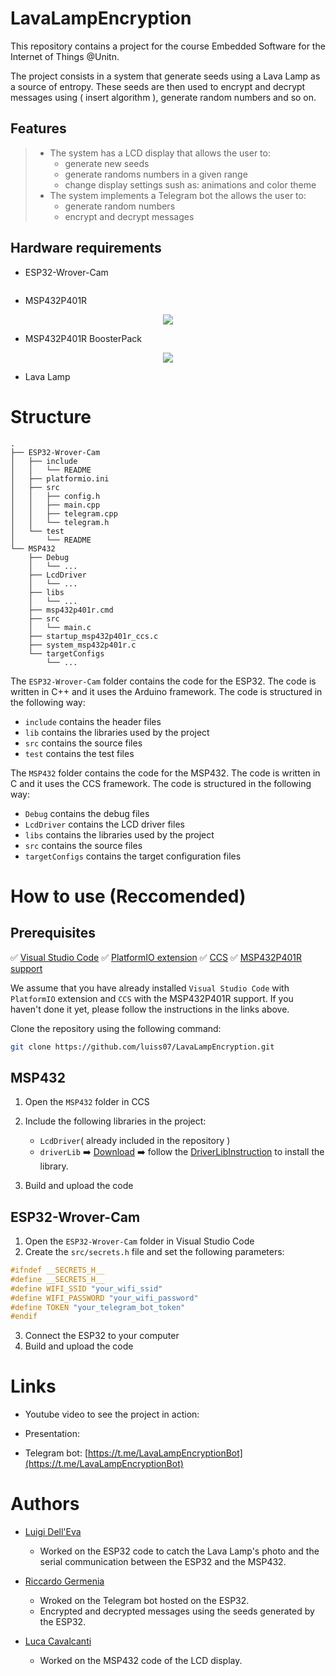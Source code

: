 # LavaLampEncryption

This repository contains a project for the course Embedded Software for the Internet of Things @Unitn.

The project consists in a system that generate seeds using a Lava Lamp as a source of entropy. These seeds are then used to encrypt and decrypt messages using ( insert algorithm ), generate random numbers and so on.

## Features

> - The system has a LCD display that allows the user to:
>   - generate new seeds
>   - generate randoms numbers in a given range
>   - change display settings sush as: animations and color theme  
> - The system implements a Telegram bot the allows the user to:
>   - generate random numbers
>   - encrypt and decrypt messages


## Hardware requirements

- ESP32-Wrover-Cam

<div align="center">
    <img src="">
</div>

- MSP432P401R

<div align="center">
    <img src="msp432.jpg">
</div>

- MSP432P401R BoosterPack

<div align="center">
    <img src="msp432-boosterPack.jpg">
</div>

- Lava Lamp


# Structure

```
.
├── ESP32-Wrover-Cam
│   ├── include
│   │   └── README
│   ├── platformio.ini
│   ├── src
│   │   ├── config.h
│   │   ├── main.cpp
│   │   ├── telegram.cpp
│   │   └── telegram.h
│   └── test
│       └── README
└── MSP432
    ├── Debug
    │   └── ...
    ├── LcdDriver
    │   └── ...
    ├── libs
    │   └── ...
    ├── msp432p401r.cmd
    ├── src
    │   └── main.c
    ├── startup_msp432p401r_ccs.c
    ├── system_msp432p401r.c
    └── targetConfigs
        └── ...
```

The ``` ESP32-Wrover-Cam ``` folder contains the code for the ESP32. The code is written in C++ and it uses the Arduino framework. The code is structured in the following way:

- ``` include ``` contains the header files
- ``` lib ``` contains the libraries used by the project
- ``` src ``` contains the source files
- ``` test ``` contains the test files

The ``` MSP432 ``` folder contains the code for the MSP432. The code is written in C and it uses the CCS framework. The code is structured in the following way:

- ``` Debug ``` contains the debug files
- ``` LcdDriver ``` contains the LCD driver files
- ``` libs ``` contains the libraries used by the project
- ``` src ``` contains the source files
- ``` targetConfigs ``` contains the target configuration files

# How to use (Reccomended)

## Prerequisites

:white_check_mark: [Visual Studio Code](https://code.visualstudio.com/)
:white_check_mark: [PlatformIO extension](https://platformio.org/install/ide?install=vscode)
:white_check_mark: [CCS](http://www.ti.com/tool/CCSTUDIO)
:white_check_mark: [MSP432P401R support]()

We assume that you have already installed ```Visual Studio Code``` with ``` PlatformIO ``` extension and ```CCS``` with the MSP432P401R support. If you haven't done it yet, please follow the instructions in the links above.

Clone the repository using the following command:

```bash
git clone https://github.com/luiss07/LavaLampEncryption.git
```

## MSP432

1. Open the ``` MSP432 ``` folder in CCS
2. Include the following libraries in the project:
    - ``` LcdDriver ```( already included in the repository )
    - ``` driverLib ``` :arrow_right: [Download](https://drive.google.com/file/d/1krZfBNAFiE6yAChQfHZVE-b0wfuDitgV/view) :arrow_right: follow the [DriverLibInstruction](./MSP432/driverLibInstruction.md) to install the library.

3. Build and upload the code

## ESP32-Wrover-Cam

1. Open the ``` ESP32-Wrover-Cam ``` folder in Visual Studio Code
2. Create the ``` src/secrets.h ``` file and set the following parameters:

``` c++
#ifndef __SECRETS_H__
#define __SECRETS_H__
#define WIFI_SSID "your_wifi_ssid"
#define WIFI_PASSWORD "your_wifi_password"
#define TOKEN "your_telegram_bot_token"
#endif
```

3. Connect the ESP32 to your computer
4. Build and upload the code

# Links

- Youtube video to see the project in action: []()

- Presentation: []()

- Telegram bot: [https://t.me/LavaLampEncryptionBot](https://t.me/LavaLampEncryptionBot)

# Authors

- [Luigi Dell'Eva](https://github.com/luiss07/)

    - Worked on the ESP32 code to catch the Lava Lamp's photo and the serial communication between the ESP32 and the MSP432.

- [Riccardo Germenia](https://github.com/Odinmylord)

    - Wroked on the Telegram bot hosted on the ESP32.
    - Encrypted and decrypted messages using the seeds generated by the ESP32.

- [Luca Cavalcanti](https://github.com/LucaCavalcanti)

    - Worked on the MSP432 code of the LCD display.